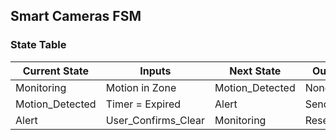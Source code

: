 ## Smart Cameras FSM
### State Table
| Current State   | Inputs               | Next State      | Outputs         |
|------------------|---------------------|-----------------|-----------------|
| Monitoring       | Motion in Zone      | Motion_Detected | None            |
| Motion_Detected  | Timer = Expired     | Alert           | Send_Alert      |
| Alert            | User_Confirms_Clear | Monitoring      | Reset_Alert     |
